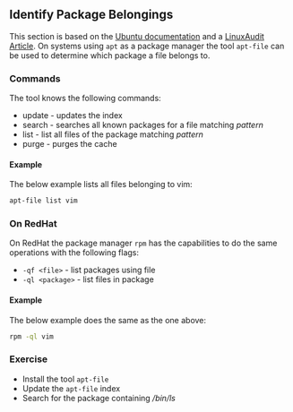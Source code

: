 ## Identify Package Belongings
This section is based on the [Ubuntu documentation](https://wiki.ubuntuusers.de/apt-file/) and a [LinuxAudit Article](https://linux-audit.com/determine-file-and-related-package/).
On systems using `apt` as a package manager the tool `apt-file` can be used to determine which package a file belongs to.

### Commands
The tool knows the following commands:

- update - updates the index
- search <pattern> - searches all known packages for a file matching *pattern*
- list <pattern> - list all files of the package matching *pattern*
- purge - purges the cache

#### Example
The below example lists all files belonging to vim: 

~~~~ bash
apt-file list vim
~~~~

### On RedHat
On RedHat the package manager `rpm` has the capabilities to do the same operations with the following flags:

- `-qf <file>` - list packages using file
- `-ql <package>` - list files in package

#### Example
The below example does the same as the one above:

~~~~ bash
rpm -ql vim
~~~~

### Exercise
- Install the tool `apt-file`
- Update the `apt-file` index
- Search for the package containing */bin/ls*
